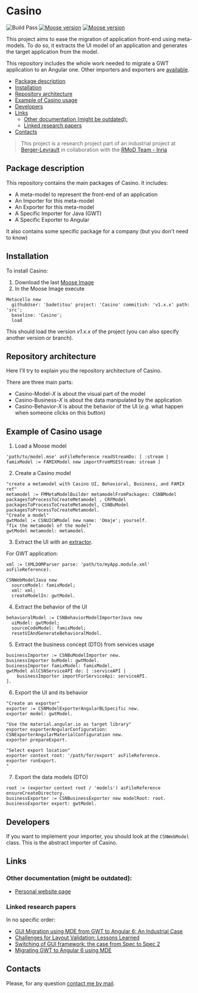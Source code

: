 # Casino <!-- omit in toc -->

![Build Pass](https://github.com/badetitou/Casino/workflows/CI/badge.svg)
[![Moose version](https://img.shields.io/badge/Moose-8-%23aac9ff.svg)](https://github.com/moosetechnology/Moose)
[![Moose version](https://img.shields.io/badge/Moose-9-%23aac9ff.svg)](https://github.com/moosetechnology/Moose)

This project aims to ease the migration of application front-end using meta-models.
To do so, it extracts the UI model of an application and generates the target application from the model.

This repository includes the whole work needed to migrate a GWT application to an Angular one.
Other importers and exporters are [available](https://github.com/badetitou?tab=repositories&q=Casino&type=&language=).

- [Package description](#package-description)
- [Installation](#installation)
- [Repository architecture](#repository-architecture)
- [Example of Casino usage](#example-of-casino-usage)
- [Developers](#developers)
- [Links](#links)
  - [Other documentation (might be outdated):](#other-documentation-might-be-outdated)
  - [Linked research papers](#linked-research-papers)
- [Contacts](#contacts)

> This project is a research project part of an industrial project at [Berger-Levrault](http://berger-levrault.com/) in collaboration with the [RMoD Team - Inria](https://rmod.inria.fr/web)

## Package description

This repository contains the main packages of Casino.
It includes:

- A meta-model to represent the front-end of an application
- An Importer for this meta-model
- An Exporter for this meta-model
- A Specific Importer for Java (GWT)
- A Specific Exporter to Angular

It also contains some specific package for a company (but you don't need to know)

## Installation

To install Casino:

1. Download the last [Moose Image](https://moosetechnology.github.io/moose-wiki/)
2. In the Moose Image execute

```Smalltalk
Metacello new
  githubUser: 'badetitou' project: 'Casino' commitish: 'v1.x.x' path: 'src';
  baseline: 'Casino';
  load
```

This should load the version *v1.x.x* of the project (you can also specify another version or branch).

## Repository architecture

Here I'll try to explain you the repository architecture of Casino.

There are three main parts:

- Casino-Model-*X* is about the visual part of the model
- Casino-Business-*X* is about the data manipulated by the application
- Casino-Behavior-*X* is about the behavior of the UI (*e.g.* what happen when someone clicks on this button)

## Example of Casino usage

1. Load a Moose model

```st
'path/to/model.mse' asFileReference readStreamDo: [ :stream | famixModel := FAMIXModel new importFromMSEStream: stream ]
```

2. Create a Casino model

```st
"create a metamodel with Casino UI, Behavioral, Business, and FAMIX ref"
metamodel := FMMetaModelBuilder metamodelFromPackages: CSNBModel packagesToProcessToCreateMetamodel , CRFModel packagesToProcessToCreateMetamodel, CSNBuModel packagesToProcessToCreateMetamodel.
"Create a model"
gwtModel := CSNUICWModel new name: 'Omaje'; yourself.
"fix the metamodel of the model"
gwtModel metamodel: metamodel.
```

3. Extract the UI with an [extractor]((https://github.com/badetitou?tab=repositories&q=Casino&type=&language=)).

For GWT application:

```st
xml := (XMLDOMParser parse: 'path/to/myApp.module.xml' asFileReference).

CSNWebModelJava new
  sourceModel: famixModel;
  xml: xml;
  createModelIn: gwtModel.
```

4. Extract the behavior of the UI

```st
behavioralModel := CSNBehaviorModelImporterJava new 
  uiModel: gwtModel;
  sourceCodeModel: famixModel;
  resetUIAndGenerateBehavioralModel.
```

5. Extract the business concept (DTO) from services usage

```st
businessImporter := CSNBuModelImporter new.
businessImporter buModel: gwtModel.
businessImporter famixModel: famixModel.
gwtModel allCSNServiceAPI do: [ :serviceAPI |  
	businessImporter importForServiceApi: serviceAPI.
].
```

6. Export the UI and its behavior

```st
"Create an exporter"
exporter := CSNModelExporterAngularBLSpecific new.
exporter model: gwtModel.

"Use the material.angular.io as target library"
exporter exporterAngularConfiguration: CSNExporterAngularMaterialConfiguration new.
exporter prepareExport.

"Select export location"
exporter context root: '/path/for/export' asFileReference.
exporter runExport.
"
```

7. Export the data models (DTO)

```st
root := (exporter context root / 'models') asFileReference ensureCreateDirectory.
businessExporter := CSNBusinessExporter new modelRoot: root.
businessExporter export: gwtModel.
```

## Developers

If you want to implement your importer, you should look at the `CSNWebModel` class.
This is the abstract importer of Casino.

## Links

### Other documentation (might be outdated):

- [Personal website page](https://badetitou.github.io/projects/Casino/Casino/)

### Linked research papers

In no specific order:

- [GUI Migration using MDE from GWT to Angular 6: An Industrial Case](https://ieeexplore.ieee.org/document/8667989)
- [Challenges for Layout Validation: Lessons Learned](https://hal.inria.fr/hal-02914750/document)
- [Switching of GUI framework: the case from Spec to Spec 2](https://hal.archives-ouvertes.fr/hal-02297858/file/iwst19.pdf)
- [Migrating GWT to Angular 6 using MDE](https://hal.inria.fr/hal-02304301/file/sattose2019.pdf)

## Contacts

Please, for any question [contact me by mail](mailto:badetitou@gmail.com).
